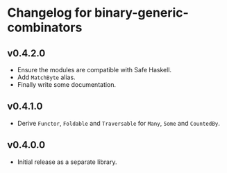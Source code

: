 # Changelog for binary-generic-combinators

## v0.4.2.0

- Ensure the modules are compatible with Safe Haskell.
- Add `MatchByte` alias.
- Finally write some documentation.

## v0.4.1.0

- Derive `Functor`, `Foldable` and `Traversable` for `Many`, `Some` and `CountedBy`.

## v0.4.0.0

- Initial release as a separate library.

